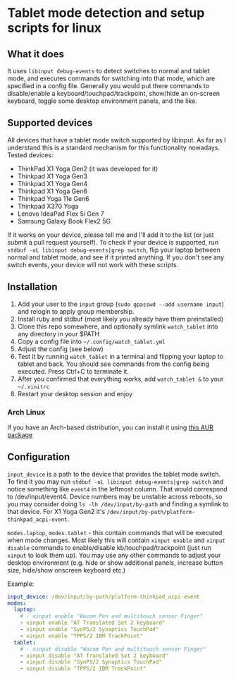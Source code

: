 # Tablet mode detection and setup scripts for linux

## What it does

It uses `libinput debug-events` to detect switches to normal and tablet mode,
and executes commands for switching into that mode, which are specified in
a config file. Generally you would put there commands to disable/enable a
keyboard/touchpad/trackpoint, show/hide an on-screen keyboard, toggle some desktop
environment panels, and the like.

## Supported devices

All devices that have a tablet mode switch supported by libinput. As far as I understand
this is a standard mechanism for this functionality nowadays. Tested devices:

- ThinkPad X1 Yoga Gen2 (it was developed for it)
- Thinkpad X1 Yoga Gen3
- Thinkpad X1 Yoga Gen4
- Thinkpad X1 Yoga Gen6
- Thinkpad Yoga 11e Gen6
- Thinkpad X370 Yoga
- Lenovo IdeaPad Flex 5i Gen 7
- Samsung Galaxy Book Flex2 5G

If it works on your device, please tell me and I'll add it to the list (or just submit a pull request yourself).
To check if your device is supported, run `stdbuf -oL libinput debug-events|grep switch`, flip your laptop between
normal and tablet mode, and see if it printed anything. If you don't see any switch events, your device will
not work with these scripts.

## Installation

1. Add your user to the `input` group (`sudo gpasswd --add username input`) and relogin to apply group membership.
2. Install ruby and stdbuf (most likely you already have them preinstalled)
3. Clone this repo somewhere, and optionally symlink `watch_tablet` into any directory in your $PATH
4. Copy a config file into `~/.config/watch_tablet.yml`
5. Adjust the config (see below)
6. Test it by running `watch_tablet` in a terminal and flipping your laptop to tablet and back. You should see commands from the config being executed. Press Ctrl+C to terminate it.
7. After you confirmed that everything works, add `watch_tablet &` to your `~/.xinitrc`
8. Restart your desktop session and enjoy

### Arch Linux

If you have an Arch-based distribution, you can install it using [this AUR package](https://aur.archlinux.org/packages/detect-tablet-mode-git/)


## Configuration

`input_device` is a path to the device that provides the tablet mode switch. To find it you
may run `stdbuf -oL libinput debug-events|grep switch` and notice something like `event4` in
the leftmost column. That would correspond to /dev/input/event4. Device numbers may be unstable
across reboots, so you may consider doing `ls -lh /dev/input/by-path` and finding a symlink to
that device. For X1 Yoga Gen2 it's `/dev/input/by-path/platform-thinkpad_acpi-event`.

`modes.laptop`, `modes.tablet` - this contain commands that will be executed when mode changes.
Most likely this will contain `xinput enable` and `xinput disable` commands to enable/disable
kb/touchpad/trackpoint (just run `xinput` to look them up). You may use any other commands
to adjust your desktop environment (e.g. hide or show additional panels, increase button size,
hide/show onscreen keyboard etc.)

Example:

```yaml
input_device: /dev/input/by-path/platform-thinkpad_acpi-event
modes:
  laptop:
    # - xinput enable "Wacom Pen and multitouch sensor Finger"
    - xinput enable "AT Translated Set 2 keyboard"
    - xinput enable "SynPS/2 Synaptics TouchPad"
    - xinput enable "TPPS/2 IBM TrackPoint"
  tablet:
    # - xinput disable "Wacom Pen and multitouch sensor Finger"
    - xinput disable "AT Translated Set 2 keyboard"
    - xinput disable "SynPS/2 Synaptics TouchPad"
    - xinput disable "TPPS/2 IBM TrackPoint"
```

